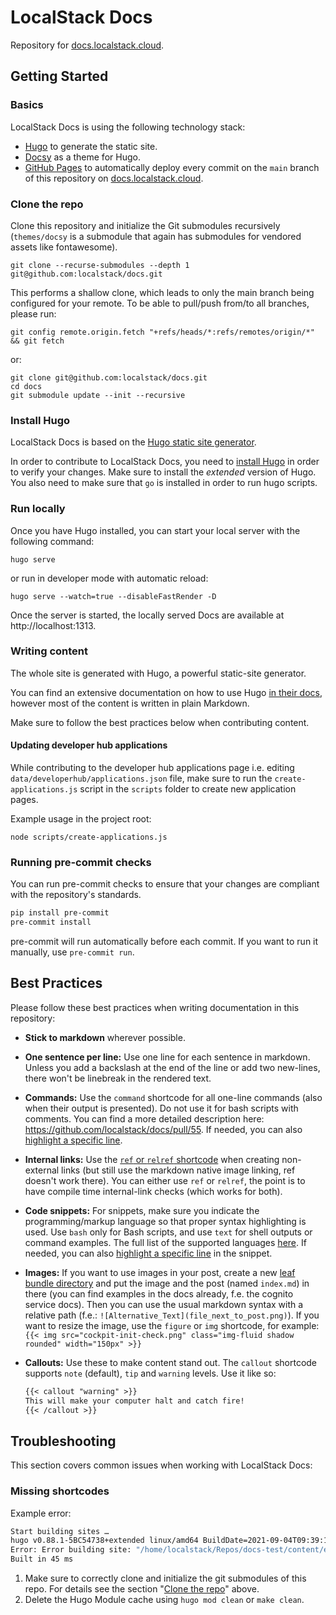 # LocalStack Docs

Repository for [docs.localstack.cloud](https://docs.localstack.cloud).

## Getting Started

### Basics

LocalStack Docs is using the following technology stack:
- [Hugo](https://gohugo.io) to generate the static site.
- [Docsy](https://docsy.dev) as a theme for Hugo.
- [GitHub Pages](https://pages.github.com/) to automatically deploy every commit on the `main` branch of this repository on [docs.localstack.cloud](https://docs.localstack.cloud).

### Clone the repo

Clone this repository and initialize the Git submodules recursively (`themes/docsy` is a submodule that again has submodules for vendored assets like fontawesome).

    git clone --recurse-submodules --depth 1 git@github.com:localstack/docs.git

This performs a shallow clone, which leads to only the main branch being configured for your remote.
To be able to pull/push from/to all branches, please run:

    git config remote.origin.fetch "+refs/heads/*:refs/remotes/origin/*" && git fetch

or:

    git clone git@github.com:localstack/docs.git
    cd docs
    git submodule update --init --recursive

### Install Hugo

LocalStack Docs is based on the [Hugo static site generator](https://gohugo.io).

In order to contribute to LocalStack Docs, you need to [install Hugo](https://gohugo.io/getting-started/installing) in order to verify your changes.
Make sure to install the _extended_ version of Hugo.
You also need to make sure that `go` is installed in order to run hugo scripts.

### Run locally

Once you have Hugo installed, you can start your local server with the following command:

    hugo serve

or run in developer mode with automatic reload:

    hugo serve --watch=true --disableFastRender -D

Once the server is started, the locally served Docs are available at http://localhost:1313.

### Writing content

The whole site is generated with Hugo, a powerful static-site generator.

You can find an extensive documentation on how to use Hugo [in their docs](https://gohugo.io/documentation/), however most of the content is written in plain Markdown.

Make sure to follow the best practices below when contributing content.

#### Updating developer hub applications

While contributing to the developer hub applications page i.e. editing `data/developerhub/applications.json` file, make sure to run the `create-applications.js` script in the `scripts` folder to create new application pages.

Example usage in the project root:

    node scripts/create-applications.js

### Running pre-commit checks

You can run pre-commit checks to ensure that your changes are compliant with the repository's standards.

```bash
pip install pre-commit
pre-commit install
```

pre-commit will run automatically before each commit.
If you want to run it manually, use `pre-commit run`.

## Best Practices

Please follow these best practices when writing documentation in this repository:
- **Stick to markdown** wherever possible.
- **One sentence per line:** Use one line for each sentence in markdown.
  Unless you add a backslash at the end of the line or add two new-lines, there won't be linebreak in the rendered text.
- **Commands:** Use the `command` shortcode for all one-line commands (also when their output is presented).
  Do not use it for bash scripts with comments.
  You can find a more detailed description here: https://github.com/localstack/docs/pull/55.
  If needed, you can also [highlight a specific line](https://gohugo.io/content-management/syntax-highlighting/#highlighting-in-code-fences).
- **Internal links:** Use the [`ref` or `relref` shortcode](https://gohugo.io/content-management/cross-references/#use-ref-and-relref) when creating non-external links (but still use the markdown native image linking, ref doesn't work there).
  You can either use `ref` or `relref`, the point is to have compile time internal-link checks (which works for both).
- **Code snippets:** For snippets, make sure you indicate the programming/markup language so that proper syntax highlighting is used.
  Use `bash` only for Bash scripts, and use `text` for shell outputs or command examples.
  The full list of the supported languages [here](https://gohugo.io/content-management/syntax-highlighting/).
  If needed, you can also [highlight a specific line](https://gohugo.io/content-management/syntax-highlighting/#highlighting-in-code-fences) in the snippet.
- **Images:** If you want to use images in your post, create a new [leaf bundle directory](https://github.com/gohugoio/hugo/issues/1240) and put the image and the post (named `index.md`) in there (you can find examples in the docs already, f.e.
  the cognito service docs).
  Then you can use the usual markdown syntax with a relative path (f.e.: `![Alternative_Text](file_next_to_post.png)`).
  If you want to resize the image, use the `figure` or `img` shortcode, for example: `{{< img src="cockpit-init-check.png" class="img-fluid shadow rounded" width="150px" >}}`
- **Callouts:** Use these to make content stand out.
  The `callout` shortcode supports `note` (default), `tip` and `warning` levels.
  Use it like so:

  ```markdown
  {{< callout "warning" >}}
  This will make your computer halt and catch fire!
  {{< /callout >}}
  ```

## Troubleshooting

This section covers common issues when working with LocalStack Docs:

### Missing shortcodes

Example error:

```bash
Start building sites …
hugo v0.88.1-5BC54738+extended linux/amd64 BuildDate=2021-09-04T09:39:19Z VendorInfo=gohugoio
Error: Error building site: "/home/localstack/Repos/docs-test/content/en/get-started/_index.md:57:1": failed to extract shortcode: template for shortcode "alert" not found
Built in 45 ms
```

1. Make sure to correctly clone and initialize the git submodules of this repo.
  For details see the section "[Clone the repo](#clone-the-repo)" above.
2. Delete the Hugo Module cache using `hugo mod clean` or `make clean`.
